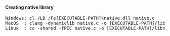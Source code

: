 <h4>Creating native library</h4>

<pre>
Windows: cl /LD /Fe[EXECUTABLE-PATH]\native.dll native.c
MacOS  : clang -dynamiclib native.c -o [EXECUTABLE-PATH]/libnative.dylib
Linux  : cc -shared -fPIC native.c -o [EXECUTABLE-PATH]/libnative.so
</pre>